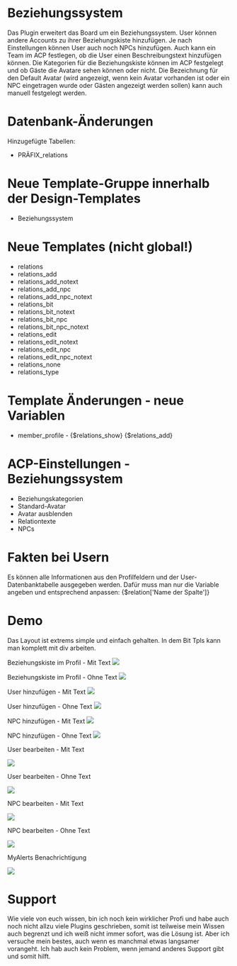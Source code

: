 # Beziehungssystem
Das Plugin erweitert das Board um ein Beziehungssystem. User können andere Accounts zu ihrer Beziehungskiste hinzufügen. 
Je nach Einstellungen können User auch noch NPCs hinzufügen. Auch kann ein Team im ACP festlegen, ob die User einen Beschreibungstext hinzufügen können.
Die Kategorien für die Beziehungskiste können im ACP festgelegt und ob Gäste die Avatare sehen können oder nicht. 
Die Bezeichnung für den Default Avatar (wird angezeigt, wenn kein Avatar vorhanden ist oder ein NPC eingetragen wurde oder Gästen angezeigt werden sollen) kann auch manuell festgelegt werden.

# Datenbank-Änderungen
Hinzugefügte Tabellen:
- PRÄFIX_relations

# Neue Template-Gruppe innerhalb der Design-Templates
- Beziehungssystem

# Neue Templates (nicht global!)
- relations
- relations_add
- relations_add_notext
- relations_add_npc
- relations_add_npc_notext
- relations_bit
- relations_bit_notext
- relations_bit_npc
- relations_bit_npc_notext
- relations_edit
- relations_edit_notext
- relations_edit_npc
- relations_edit_npc_notext
- relations_none
- relations_type

# Template Änderungen - neue Variablen
- member_profile - {$relations_show} {$relations_add} 

# ACP-Einstellungen - Beziehungssystem
- Beziehungskategorien
- Standard-Avatar
- Avatar ausblenden
- Relationtexte
- NPCs

# Fakten bei Usern
Es können alle Informationen aus den Profilfeldern und der User-Datenbanktabelle ausgegeben werden. Dafür muss man nur die Variable angeben und entsprechend anpassen:
{$relation['Name der Spalte']} 

# Demo 
Das Layout ist extrems simple und einfach gehalten. In dem Bit Tpls kann man komplett mit div arbeiten.

 Beziehungskiste im Profil - Mit Text
 <img src="https://www.bilder-hochladen.net/files/big/m4bn-8u-efc5.png" />
 
 Beziehungskiste im Profil - Ohne Text
 <img src="https://www.bilder-hochladen.net/files/big/m4bn-8v-8c67.png" />
 
 User hinzufügen - Mit Text
 <img src="https://www.bilder-hochladen.net/files/big/m4bn-8l-836f.png" />
 
 User hinzufügen - Ohne Text
 <img src="https://www.bilder-hochladen.net/files/m4bn-8m-2736.png" />
 
 NPC hinzufügen - Mit Text
 <img src="https://www.bilder-hochladen.net/files/big/m4bn-8q-f500.png" />
 
 NPC hinzufügen - Ohne Text
 <img src="https://www.bilder-hochladen.net/files/m4bn-8r-2ae5.png" /> 
 
 User bearbeiten - Mit Text
 
 <img src="https://www.bilder-hochladen.net/files/big/m4bn-8o-9ac9.png" />
 
 User bearbeiten - Ohne Text
 
 <img src="https://www.bilder-hochladen.net/files/m4bn-8p-8e75.png" />
 
 NPC bearbeiten - Mit Text
 
 <img src="https://www.bilder-hochladen.net/files/big/m4bn-8s-f6f9.png" />
 
 NPC bearbeiten - Ohne Text
 
 <img src="https://www.bilder-hochladen.net/files/m4bn-8t-84de.png" />
 
 MyAlerts Benachrichtigung
 
 <img src="https://www.bilder-hochladen.net/files/big/m4bn-8n-7d77.png" />


# Support
Wie viele von euch wissen, bin ich noch kein wirklicher Profi und habe auch noch nicht allzu viele Plugins geschrieben, somit ist teilweise mein Wissen auch begrenzt und ich weiß nicht immer sofort, was die Lösung ist. 
Aber ich versuche mein bestes, auch wenn es manchmal etwas langsamer vorangeht. Ich hab auch kein Problem, wenn jemand anderes Support gibt und somit hilft.
